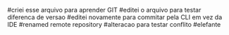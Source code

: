 ﻿#criei esse arquivo para aprender GIT
#editei o arquivo para testar diferenca de versao
#editei novamente para commitar pela CLI em vez da IDE
#renamed remote repository
#alteracao para testar conflito
#elefante
